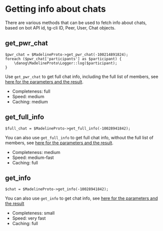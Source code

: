 # Getting info about chats

There are various methods that can be used to fetch info about chats, based on bot API id, tg-cli ID, Peer, User, Chat objects.


## get_pwr_chat
```
$pwr_chat = $MadelineProto->get_pwr_chat(-100214891824);
foreach ($pwr_chat['participants'] as $participant) {
    \danog\MadelineProto\Logger::log($participant);
}
```

Use `get_pwr_chat` to get full chat info, including the full list of members, see [here for the parameters and the result](https://daniil.it/MadelineProto/get_pwr_chat.html).  

* Completeness: full
* Speed: medium
* Caching: medium

## get_full_info
```
$full_chat = $MadelineProto->get_full_info(-10028941842);
```

You can also use `get_full_info` to get full chat info, without the full list of members, see [here for the parameters and the result](https://daniil.it/MadelineProto/get_full_info.html).  

* Completeness: medium
* Speed: medium-fast
* Caching: full

## get_info
```
$chat = $MadelineProto->get_info(-10028941842);
```

You can also use `get_info` to get chat info, see [here for the parameters and the result](https://daniil.it/MadelineProto/get_info.html)

* Completeness: small
* Speed: very fast
* Caching: full
